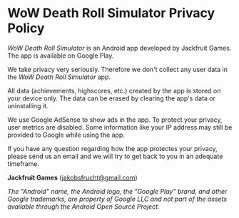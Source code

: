 # WoW Death Roll Simulator Privacy Policy

_WoW Death Roll Simulator_ is an Android app developed by Jackfruit Games. The app is available on Google Play.

We take privacy very seriously. Therefore we don't collect any user data in the _WoW Death Roll Simulator_ app.

All data (achievements, highscores, etc.) created by the app is stored on your device only. The data can be erased by clearing the app's data or uninstalling it.

We use Google AdSense to show ads in the app. To protect your privacy, user metrics are disabled.
Some information like your IP address may still be provided to Google while using the app.

If you have any question regarding how the app protectes your privacy, please send us an email and we will try to get back to you in an adequate timeframe.

**Jackfruit Games** (jakobsfrucht@gmail.com)

_The "Android" name, the Android logo, the "Google Play" brand, and other Google trademarks, are property of Google LLC and not part of the assets available through the Android Open Source Project._
